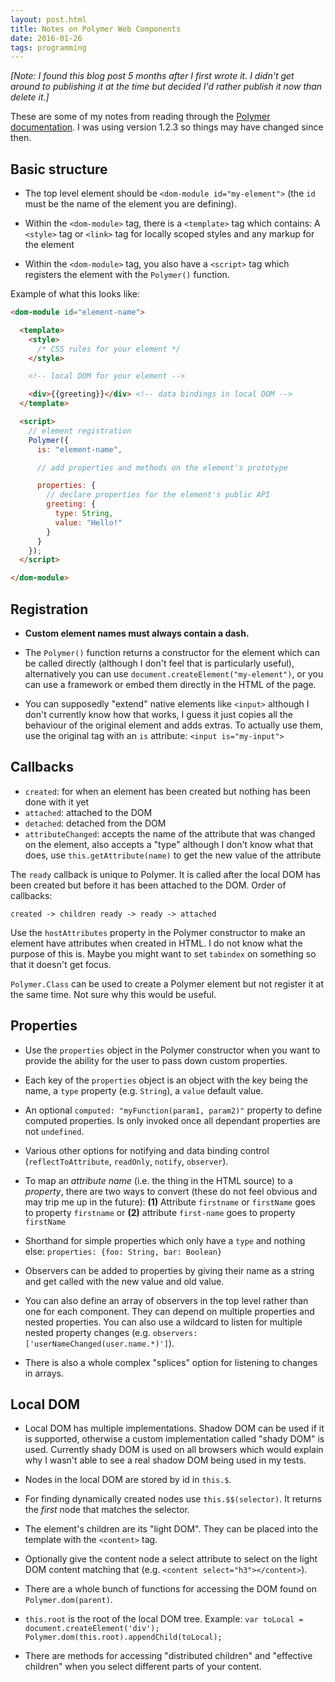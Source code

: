 ```yaml
---
layout: post.html
title: Notes on Polymer Web Components
date: 2016-01-26
tags: programming
---
```


*[Note: I found this blog post 5 months after I first wrote it. I didn't get around to publishing it at the time but decided I'd rather publish it now than delete it.]*

These are some of my notes from reading through the [Polymer documentation](https://www.polymer-project.org/1.0/). I was using version 1.2.3 so things may have changed since then.

<!--more-->

## Basic structure

- The top level element should be `<dom-module id="my-element">` (the `id` must be the name of the element you are defining).

- Within the `<dom-module>` tag, there is a `<template>` tag which contains: A `<style>` tag or `<link>` tag for locally scoped styles and any markup for the element

- Within the `<dom-module>` tag, you also have a `<script>` tag which registers the element with the `Polymer()` function.

Example of what this looks like:

```html
<dom-module id="element-name">

  <template>
    <style>
      /* CSS rules for your element */
    </style>

    <!-- local DOM for your element -->

    <div>{{greeting}}</div> <!-- data bindings in local DOM -->
  </template>

  <script>
    // element registration
    Polymer({
      is: "element-name",

      // add properties and methods on the element's prototype

      properties: {
        // declare properties for the element's public API
        greeting: {
          type: String,
          value: "Hello!"
        }
      }
    });
  </script>

</dom-module>
```

## Registration

- **Custom element names must always contain a dash.**

- The `Polymer()` function returns a constructor for the element which can be called directly (although I don't feel that is particularly useful), alternatively you can use `document.createElement("my-element")`, or you can use a framework or embed them directly in the HTML of the page.

- You can supposedly "extend" native elements like `<input>` although I don't currently know how that works, I guess it just copies all the behaviour of the original element and adds extras. To actually use them, use the original tag with an `is` attribute: `<input is="my-input">`

## Callbacks

- `created`: for when an element has been created but nothing has been done with it yet
- `attached`: attached to the DOM
- `detached`: detached from the DOM
- `attributeChanged`: accepts the name of the attribute that was changed on the element, also accepts a "type" although I don't know what that does, use `this.getAttribute(name)` to get the new value of the attribute

The `ready` callback is unique to Polymer. It is called after the local DOM has been created but before it has been attached to the DOM. Order of callbacks:

`created -> children ready -> ready -> attached`

Use the `hostAttributes` property in the Polymer constructor to make an element have attributes when created in HTML. I do not know what the purpose of this is. Maybe you might want to set `tabindex` on something so that it doesn't get focus.

`Polymer.Class` can be used to create a Polymer element but not register it at the same time. Not sure why this would be useful.

## Properties

- Use the `properties` object in the Polymer constructor when you want to provide the ability for the user to pass down custom properties.

- Each key of the `properties` object is an object with the key being the name, a `type` property (e.g. `String`), a `value` default value. 

- An optional `computed: "myFunction(param1, param2)"` property to define computed properties. Is only invoked once all dependant properties are not `undefined`.

- Various other options for notifying and data binding control (`reflectToAttribute`, `readOnly`, `notify`, `observer`).

- To map an *attribute name* (i.e. the thing in the HTML source) to a *property*, there are two ways to convert (these do not feel obvious and may trip me up in the future): **(1)** Attribute `firstname` or `firstName` goes to property `firstname` or **(2)** attribute `first-name` goes to property `firstName`

- Shorthand for simple properties which only have a `type` and nothing else: `properties: {foo: String, bar: Boolean}`

- Observers can be added to properties by giving their name as a string and get called with the new value and old value.

- You can also define an array of observers in the top level rather than one for each component. They can depend on multiple properties and nested properties. You can also use a wildcard to listen for multiple nested property changes (e.g. `observers: ['userNameChanged(user.name.*)']`).

- There is also a whole complex "splices" option for listening to changes in arrays.

## Local DOM

- Local DOM has multiple implementations. Shadow DOM can be used if it is supported, otherwise a custom implementation called "shady DOM" is used. Currently shady DOM is used on all browsers which would explain why I wasn't able to see a real shadow DOM being used in my tests.

- Nodes in the local DOM are stored by id in `this.$`.

- For finding dynamically created nodes use `this.$$(selector)`. It returns the *first* node that matches the selector.

- The element's children are its "light DOM". They can be placed into the template with the `<content>` tag.

- Optionally give the content node a select attribute to select on the light DOM content matching that (e.g. `<content select="h3"></content>`).

- There are a whole bunch of functions for accessing the DOM found on `Polymer.dom(parent)`.

- `this.root` is the root of the local DOM tree. Example: `var toLocal = document.createElement('div'); Polymer.dom(this.root).appendChild(toLocal);`

- There are methods for accessing "distributed children" and "effective children" when you select different parts of your content.
